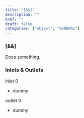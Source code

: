 ```yaml
---
title: "[&&]"
description: ""
bref: ""
draft: false
categories: ["object", "GENERAL"]
---
```


### [&&]

Does something.

### Inlets & Outlets

inlet 0

 - dummy

outlet 0

 - dummy
 
